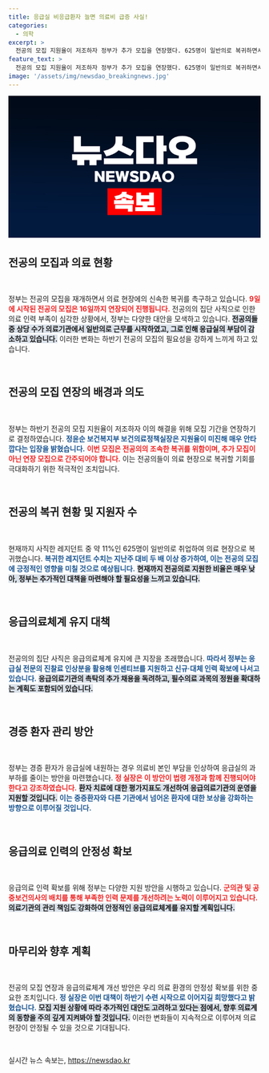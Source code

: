 ```yaml
---
title: 응급실 비응급환자 늘면 의료비 급증 사실!
categories:
  - 의학
excerpt: >
  전공의 모집 지원율이 저조하자 정부가 추가 모집을 연장했다. 625명이 일반의로 복귀하면서 응급의료체계 안정화에 나서며, 경증환자의 의료비 본인 부담 인상이 예고됐다. 이번 모집은 전문의 인력 확보를 위한 긴급 대책으로, 진료 현장의 변화가 주목된다.
feature_text: >
  전공의 모집 지원율이 저조하자 정부가 추가 모집을 연장했다. 625명이 일반의로 복귀하면서 응급의료체계 안정화에 나서며, 경증환자의 의료비 본인 부담 인상이 예고됐다. 이번 모집은 전문의 인력 확보를 위한 긴급 대책으로, 진료 현장의 변화가 주목된다.
image: '/assets/img/newsdao_breakingnews.jpg'
---
```


<p><img src="/assets/img/newsdao_breakingnews.jpg" alt="ranknews 속보" /></p>

<h2 data-ke-size="size26">전공의 모집과 의료 현황</h2>

<p data-ke-size="size16">&nbsp;</p>

<p>정부는 전공의 모집을 재개하면서 의료 현장에의 신속한 복귀를 촉구하고 있습니다. <b><span style="color: #ee2323;">9일에 시작된 전공의 모집은 16일까지 연장되어 진행됩니다.</span></b> 전공의의 집단 사직으로 인한 의료 인력 부족이 심각한 상황에서, 정부는 다양한 대안을 모색하고 있습니다. <b><span style="background-color: #21538527;">전공의들 중 상당 수가 의료기관에서 일반의로 근무를 시작하였고, 그로 인해 응급실의 부담이 감소하고 있습니다.</span></b> 이러한 변화는 하반기 전공의 모집의 필요성을 강하게 느끼게 하고 있습니다.</p>

<p data-ke-size="size16">&nbsp;</p>

<h2 data-ke-size="size26">전공의 모집 연장의 배경과 의도</h2>

<p data-ke-size="size16">&nbsp;</p>

<p>정부는 하반기 전공의 모집 지원율이 저조하자 이의 해결을 위해 모집 기간을 연장하기로 결정하였습니다. <b><span style="color: #1a5490;">정윤순 보건복지부 보건의료정책실장은 지원율이 미진해 매우 안타깝다는 입장을 밝혔습니다.</span></b> <b><span style="color: #ee2323;">이번 모집은 전공의의 조속한 복귀를 위함이며, 추가 모집이 아닌 연장 모집으로 간주되어야 합니다.</span></b> 이는 전공의들이 의료 현장으로 복귀할 기회를 극대화하기 위한 적극적인 조치입니다. </p>

<p data-ke-size="size16">&nbsp;</p>

<h2 data-ke-size="size26">전공의 복귀 현황 및 지원자 수</h2>

<p data-ke-size="size16">&nbsp;</p>

<p>현재까지 사직한 레지던트 중 약 11%인 625명이 일반의로 취업하여 의료 현장으로 복귀했습니다. <b><span style="color: #1a5490;">복귀한 레지던트 수치는 지난주 대비 두 배 이상 증가하여, 이는 전공의 모집에 긍정적인 영향을 미칠 것으로 예상됩니다.</span></b> <b><span style="background-color: #21538527;">현재까지 전공의로 지원한 비율은 매우 낮아, 정부는 추가적인 대책을 마련해야 할 필요성을 느끼고 있습니다.</span></b></p>

<p data-ke-size="size16">&nbsp;</p>

<h2 data-ke-size="size26">응급의료체계 유지 대책</h2>

<p data-ke-size="size16">&nbsp;</p>

<p>전공의의 집단 사직은 응급의료체계 유지에 큰 지장을 초래했습니다. <b><span style="color: #1a5490;">따라서 정부는 응급실 전문의 진찰료 인상분을 활용해 인센티브를 지원하고 신규·대체 인력 확보에 나서고 있습니다.</span></b> <b><span style="background-color: #21538527;">응급의료기관의 촉탁의 추가 채용을 독려하고, 필수의료 과목의 정원을 확대하는 계획도 포함되어 있습니다.</span></b></p>

<p data-ke-size="size16">&nbsp;</p>

<h2 data-ke-size="size26">경증 환자 관리 방안</h2>

<p data-ke-size="size16">&nbsp;</p>

<p>정부는 경증 환자가 응급실에 내원하는 경우 의료비 본인 부담을 인상하여 응급실의 과부하를 줄이는 방안을 마련했습니다. <b><span style="color: #ee2323;">정 실장은 이 방안이 법령 개정과 함께 진행되어야 한다고 강조하였습니다.</span></b> <b><span style="background-color: #21538527;">환자 치료에 대한 평가지표도 개선하여 응급의료기관의 운영을 지원할 것입니다.</span></b> <b><span style="color: #1a5490;">이는 중증환자와 다른 기관에서 넘어온 환자에 대한 보상을 강화하는 방향으로 이루어질 것입니다.</span></b></p>

<p data-ke-size="size16">&nbsp;</p>

<h2 data-ke-size="size26">응급의료 인력의 안정성 확보</h2>

<p data-ke-size="size16">&nbsp;</p>

<p>응급의료 인력 확보를 위해 정부는 다양한 지원 방안을 시행하고 있습니다. <b><span style="color: #ee2323;">군의관 및 공중보건의사의 배치를 통해 부족한 인력 문제를 개선하려는 노력이 이루어지고 있습니다.</span></b> <b><span style="background-color: #21538527;">의료기관의 관리 책임도 강화하여 안정적인 응급의료체계를 유지할 계획입니다.</span></b></p>

<p data-ke-size="size16">&nbsp;</p>

<h2 data-ke-size="size26">마무리와 향후 계획</h2>

<p data-ke-size="size16">&nbsp;</p>

<p>전공의 모집 연장과 응급의료체계 개선 방안은 우리 의료 환경의 안정성 확보를 위한 중요한 조치입니다. <b><span style="color: #1a5490;">정 실장은 이번 대책이 하반기 수련 시작으로 이어지길 희망했다고 밝혔습니다.</span></b> <b><span style="background-color: #21538527;">모집 지원 상황에 따라 추가적인 대안도 고려하고 있다는 점에서, 향후 의료계의 동향을 주의 깊게 지켜봐야 할 것입니다.</span></b> 이러한 변화들이 지속적으로 이루어져 의료 현장이 안정될 수 있을 것으로 기대됩니다. </p>

<p data-ke-size="size16">&nbsp;</p>
실시간 뉴스 속보는, <a href="https://newsdao.kr" rel="dofollow">https://newsdao.kr</a>


